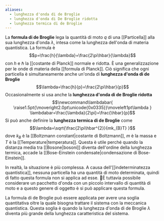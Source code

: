 ```yaml
---
aliases:
  - lunghezza d'onda di de Broglie
  - lunghezza d'onda di De Broglie ridotta
  - lunghezza termica di de Broglie
---
```

La **formula di de Broglie** lega la quantità di moto $q$ di una [[Particella]] alla sua lunghezza d'onda $\lambda$, intesa come la lunghezza dell'onda di materia quantistica. La formula è
$$p=\frac{h}{\lambda}=\frac{2\pi\hbar}{\lambda}$$
con $h$ e $\hbar$ la [[costante di Planck]] normale e ridotta. È una generalizzazione per le onde di materia della [[formula di Planck]]. Ciò significa che ogni particella è simultaneamente anche un'onda di **lunghezza d'onda di de Broglie**
$$\lambda=\frac{h}{p}=\frac{2\pi\hbar}{p}$$
Occasionalmente si usa anche la **lunghezza d'onda di de Broglie ridotta**
$$\newcommand\lambdabar{
\raise1.5pt{\moveright2.0pt\unicode{0x0335}}\moveleft1pt\lambda
}
\lambdabar=\frac{\lambda}{2\pi}=\frac{\hbar}{p}$$
Si può anche definire la **lunghezza termica di de Broglie** come
$$\lambda=\sqrt{\frac{2\pi\hbar^{2}}{mk_{B}T} }$$
dove $k_{B}$ è la [[Boltzmann constant|costante di Boltzmann]], $m$ è la massa e $T$ è la [[Temperature|temperatura]]. Questa è utile perché quando la distanza media tra [[Bosone|bosoni]] diventa dell'ordine della lunghezza termica, accade la [[Bose-Einstein condensate|condensazione di Bose-Einstein]].

In realtà, la situazione è più complessa. A causa dell'[[indeterminatezza quantistica]], nessuna particella ha una quantità di moto determinata, quindi di fatto questa formula non si applica ad esse. È tuttavia possibile considerare un pacchetto d'onda con un piccolo intervallo di quantità di moto e a questo genere di oggetto è si può applicare questa formula.

La formula di de Broglie può essere applicata per avere una soglia quantitativa oltre la quale bisogna trattare il sistema con la meccanica quantistica. Questa soglia è quando la lunghezza d'onda di de Broglie $\lambda$ diventa più grande della lunghezza caratteristica del sistema.
